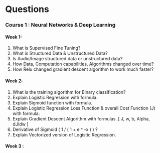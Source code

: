 
# Questions

### Course 1 : Neural Networks & Deep Learning
#### Week 1: 
1.	What is Supervised Fine Tuning? 
2.	What is Structured Data & Unstructured Data? 
3.	Is Audio/Image structured data or unstructured data? 
4.	How Data, Computation capabilities, Algorithms changed over time?
5.	How Relu changed gradient descent algorithm to work much faster? 

#### Week 2:
1.	What is the training algorithm for Binary classification?
2.	Explain Logistic Regression with formula.  
3.	Explain Sigmoid function with formula.
4.	Explain Logistic Regression Loss Function & overall Cost Function (J) with formula.  
5.	Explain Gradient Descent Algorithm with formulas. [ J, w, b, Alpha, dJ/dw ]
6.	Derivative of Sigmoid ( 1 / ( 1 + e ^ -x ) ) ?
7.	Explain Vectorized version of Logistic Regression.

#### Week 3 : 
